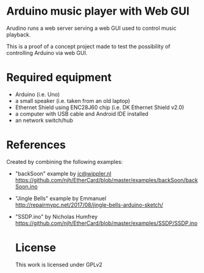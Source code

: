 # Arduino music player with Web GUI
Arudino runs a web server serving a web GUI used to control music playback.

This is a proof of a concept project made to test the possibility of controlling Arduino via web GUI.

# Required equipment
* Arduino (i.e. Uno)
* a small speaker (i.e. taken from an old laptop)
* Ethernet Shield using ENC28J60 chip (i.e. DK Ethernet Shield v2.0)
* a computer with USB cable and Android IDE installed
* an network switch/hub

# References
Created by combining the following examples:
* "backSoon" example by <jc@wippler.nl>
  https://github.com/njh/EtherCard/blob/master/examples/backSoon/backSoon.ino
* "Jingle Bells" example by Emmanuel
  http://repairmypc.net/2017/08/jingle-bells-arduino-sketch/
* "SSDP.ino" by Nicholas Humfrey
  https://github.com/njh/EtherCard/blob/master/examples/SSDP/SSDP.ino

  # License
  This work is licensed under GPLv2